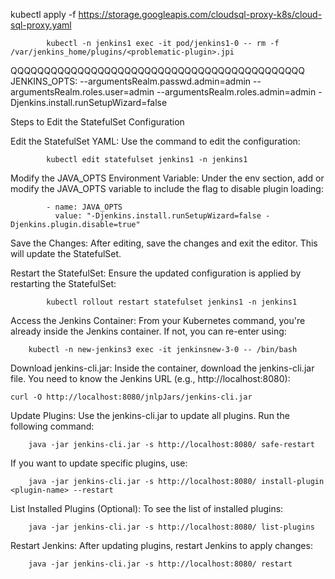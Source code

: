 kubectl apply -f https://storage.googleapis.com/cloudsql-proxy-k8s/cloud-sql-proxy.yaml

            
            
            kubectl -n jenkins1 exec -it pod/jenkins1-0 -- rm -f /var/jenkins_home/plugins/<problematic-plugin>.jpi


QQQQQQQQQQQQQQQQQQQQQQQQQQQQQQQQQQQQQQQQQQQQ
            JENKINS_OPTS: --argumentsRealm.passwd.admin=admin --argumentsRealm.roles.user=admin --argumentsRealm.roles.admin=admin -Djenkins.install.runSetupWizard=false


Steps to Edit the StatefulSet Configuration

Edit the StatefulSet YAML: Use the command to edit the configuration:

            kubectl edit statefulset jenkins1 -n jenkins1

Modify the JAVA_OPTS Environment Variable: Under the env section, add or modify the JAVA_OPTS variable to include the flag to disable plugin loading:

            - name: JAVA_OPTS
              value: "-Djenkins.install.runSetupWizard=false -Djenkins.plugin.disable=true"

Save the Changes: After editing, save the changes and exit the editor. This will update the StatefulSet.

Restart the StatefulSet: Ensure the updated configuration is applied by restarting the StatefulSet:

            kubectl rollout restart statefulset jenkins1 -n jenkins1


Access the Jenkins Container: From your Kubernetes command, you're already inside the Jenkins container. If not, you can re-enter using:

        kubectl -n new-jenkins3 exec -it jenkinsnew-3-0 -- /bin/bash

Download jenkins-cli.jar: Inside the container, download the jenkins-cli.jar file. You need to know the Jenkins URL (e.g., http://localhost:8080):

    curl -O http://localhost:8080/jnlpJars/jenkins-cli.jar

Update Plugins: Use the jenkins-cli.jar to update all plugins. Run the following command:

        java -jar jenkins-cli.jar -s http://localhost:8080/ safe-restart

If you want to update specific plugins, use:

        java -jar jenkins-cli.jar -s http://localhost:8080/ install-plugin <plugin-name> --restart

List Installed Plugins (Optional): To see the list of installed plugins:

        java -jar jenkins-cli.jar -s http://localhost:8080/ list-plugins

Restart Jenkins: After updating plugins, restart Jenkins to apply changes:

        java -jar jenkins-cli.jar -s http://localhost:8080/ restart

